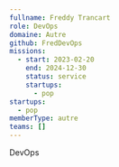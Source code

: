 ```yaml
---
fullname: Freddy Trancart
role: DevOps
domaine: Autre
github: FredDevOps
missions:
  - start: 2023-02-20
    end: 2024-12-30
    status: service
    startups:
      - pop
startups:
  - pop
memberType: autre
teams: []
---
```

DevOps